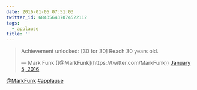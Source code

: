```yaml
---
date: 2016-01-05 07:51:03
twitter_id: 684356437074522112
tags:
  - applause
title: ''
---
```


<blockquote class="twitter-tweet"><p lang="en" dir="ltr">Achievement unlocked: [30 for 30] Reach 30 years old.</p>&mdash; Mark Funk ([@MarkFunk](https://twitter.com/MarkFunk)) <a href="https://twitter.com/MarkFunk/status/684238264123953152?ref_src=twsrc%5Etfw">January 5, 2016</a></blockquote>
<script async src="https://platform.twitter.com/widgets.js" charset="utf-8"></script>

[@MarkFunk](https://twitter.com/MarkFunk) [#applause](https://twitter.com/hashtag/applause)
